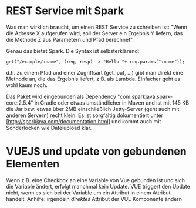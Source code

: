 REST Service mit Spark
======================

Was man wirklich braucht, um einen REST Service zu schreiben ist: "Wenn die Adresse X aufgerufen wird, soll der Server ein Ergebnis Y liefern, das die Methode Z aus Parametern und Pfad berechnet".

Genau das bietet Spark. Die Syntax ist selbsterklärend:

``get("/example/:name", (req, resp) -> "Hello "+ req.params(":name"));``

d.h. zu einem Pfad und einer Zugriffsart (get, put, ...) gibt man direkt eine Methode an, die das Ergebnis liefert, z.B. als Lambda.
Einfacher geht es wohl kaum noch. 

Das Paket wird eingebunden als Dependency "com.sparkjava:spark-core:2.5.4" in Gradle oder etwas umständlicher in Maven
und ist mit 145 KB die Jar bzw. etwas über 2MB einschließlich Jetty-Server (geht auch mit anderen Servern) recht klein.
Es ist sorgfältig dokumentiert unter [http://sparkjava.com/documentation.html] und kommt auch mit Sonderlocken wie Dateiupload 
klar.

VUEJS und update von gebundenen Elementen
=========================================

Wenn z.B. eine Checkbox an eine Variable von Vue gebunden ist und sich die Variable ändert, erfolgt manchmal kein Update. 
VUE triggert den Update nicht, wenn es sich bei der Variable um ein Attribut in einem Attribut handelt. Anhilfe: irgendein _direktes_ Attribut der VUE Komponente ändern 